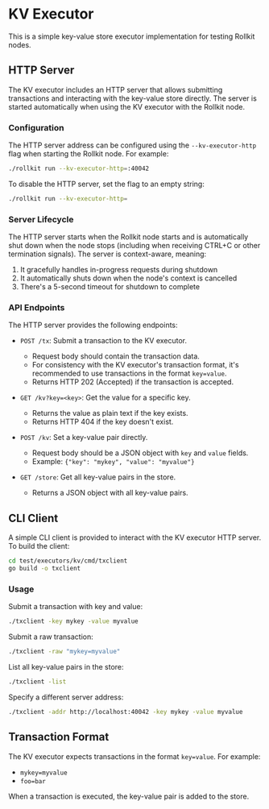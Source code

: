 # KV Executor

This is a simple key-value store executor implementation for testing Rollkit nodes.

## HTTP Server

The KV executor includes an HTTP server that allows submitting transactions and interacting with the key-value store directly. The server is started automatically when using the KV executor with the Rollkit node.

### Configuration

The HTTP server address can be configured using the `--kv-executor-http` flag when starting the Rollkit node. For example:

```bash
./rollkit run --kv-executor-http=:40042
```

To disable the HTTP server, set the flag to an empty string:

```bash
./rollkit run --kv-executor-http=
```

### Server Lifecycle

The HTTP server starts when the Rollkit node starts and is automatically shut down when the node stops (including when receiving CTRL+C or other termination signals). The server is context-aware, meaning:

1. It gracefully handles in-progress requests during shutdown
2. It automatically shuts down when the node's context is cancelled
3. There's a 5-second timeout for shutdown to complete

### API Endpoints

The HTTP server provides the following endpoints:

- `POST /tx`: Submit a transaction to the KV executor.
  - Request body should contain the transaction data.
  - For consistency with the KV executor's transaction format, it's recommended to use transactions in the format `key=value`.
  - Returns HTTP 202 (Accepted) if the transaction is accepted.

- `GET /kv?key=<key>`: Get the value for a specific key.
  - Returns the value as plain text if the key exists.
  - Returns HTTP 404 if the key doesn't exist.

- `POST /kv`: Set a key-value pair directly.
  - Request body should be a JSON object with `key` and `value` fields.
  - Example: `{"key": "mykey", "value": "myvalue"}`

- `GET /store`: Get all key-value pairs in the store.
  - Returns a JSON object with all key-value pairs.

## CLI Client

A simple CLI client is provided to interact with the KV executor HTTP server. To build the client:

```bash
cd test/executors/kv/cmd/txclient
go build -o txclient
```

### Usage

Submit a transaction with key and value:

```bash
./txclient -key mykey -value myvalue
```

Submit a raw transaction:

```bash
./txclient -raw "mykey=myvalue"
```

List all key-value pairs in the store:

```bash
./txclient -list
```

Specify a different server address:

```bash
./txclient -addr http://localhost:40042 -key mykey -value myvalue
```

## Transaction Format

The KV executor expects transactions in the format `key=value`. For example:

- `mykey=myvalue`
- `foo=bar`

When a transaction is executed, the key-value pair is added to the store. 